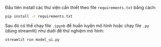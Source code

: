 Đầu tiên install các thư viện cần thiết theo file `requirements.txt` bằng cách:

```bash
pip install -r requirements.txt
```

Sau đó có thể chạy file `.ipynb` để huấn luyện mô hình hoặc chạy file `.py` (dùng streamlit) như dưới để thử nghiệm mô hình:

```bash
streamlit run model_ui.py
```